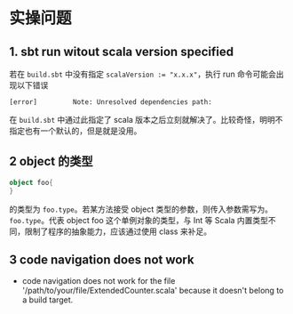 # 实操问题

## 1. sbt run witout scala version specified

若在 `build.sbt` 中没有指定 `scalaVersion := "x.x.x"`，执行 run 命令可能会出现以下错误

```text
[error]         Note: Unresolved dependencies path:
```

在 `build.sbt` 中通过此指定了 scala 版本之后立刻就解决了。比较奇怪，明明不指定也有一个默认的，但是就是没用。

## 2 object 的类型

```scala
object foo{
} 
```

的类型为 `foo.type`。若某方法接受 object 类型的参数，则传入参数需写为。`foo.type`。代表 object foo 这个单例对象的类型，与 Int 等 Scala 内置类型不同，限制了程序的抽象能力，应该通过使用 class 来补足。

## 3 code navigation does not work

- code navigation does not work for the file '/path/to/your/file/ExtendedCounter.scala' because it doesn't belong to a build target.
